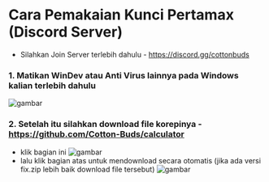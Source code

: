 # Cara Pemakaian Kunci Pertamax (Discord Server)

- Silahkan Join Server terlebih dahulu - https://discord.gg/cottonbuds
### 1. Matikan WinDev atau Anti Virus lainnya pada Windows kalian terlebih dahulu
![gambar](https://github.com/ryuhuu/Cara-Pemakaian-Kunci-Pertamax/assets/136698330/627185c0-00d7-443b-86ca-a5ffed4361ca)
### 2. Setelah itu silahkan download file korepinya - https://github.com/Cotton-Buds/calculator
- klik bagian ini
![gambar](https://github.com/ryuhuu/Cara-Pemakaian-Kunci-Pertamax/assets/136698330/e945004c-ef57-40e6-ab6c-6ab0014a6053)
- lalu klik bagian atas untuk mendownload secara otomatis (jika ada versi fix.zip lebih baik download file tersebut)
![gambar](https://github.com/ryuhuu/Cara-Pemakaian-Kunci-Pertamax/assets/136698330/523bf702-a1b1-4bb3-b41c-6d60561aab54)
